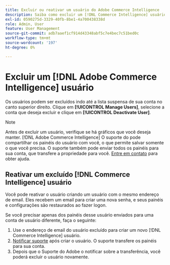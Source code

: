 ```yaml
---
title: Excluir ou reativar um usuário do Adobe Commerce Intelligence
description: Saiba como excluir um [!DNL Commerce Intelligence] usuário.
exl-id: 0590275d-3329-40fb-8be1-4a700438338d
role: Admin, User
feature: User Management
source-git-commit: adb7aaef1cf914d43348abf5c7e4bec7c51bed0c
workflow-type: tm+mt
source-wordcount: '197'
ht-degree: 0%

---
```


# Excluir um [!DNL Adobe Commerce Intelligence] usuário

Os usuários podem ser excluídos indo até a lista suspensa de sua conta no canto superior direito. Clique em **[!UICONTROL Manage Users]**, selecione a conta que deseja excluir e clique em **[!UICONTROL Deactivate User]**.

>[!NOTE]
>
>Antes de excluir um usuário, verifique se há gráficos que você deseja manter. [!DNL Adobe Commerce Intelligence] O suporte do pode compartilhar os painéis do usuário com você, o que permite salvar somente o que você precisa. O suporte também pode enviar todos os painéis para sua conta, que transfere a propriedade para você. [Entre em contato](../../guide-overview.md#Submitting-a-Support-Ticket) para obter ajuda.

## Reativar um excluído [!DNL Commerce Intelligence] usuário

Você pode reativar o usuário criando um usuário com o mesmo endereço de email. Eles recebem um email para criar uma nova senha, e seus painéis e configurações são restaurados ao fazer logon.

Se você precisar apenas dos painéis desse usuário enviados para uma conta de usuário diferente, faça o seguinte:

1. Use o endereço de email do usuário excluído para criar um novo [!DNL Commerce Intelligence] usuário.
1. [Notificar suporte](https://experienceleague.adobe.com/docs/commerce-knowledge-base/kb/troubleshooting/miscellaneous/mbi-service-policies.html) após criar o usuário. O suporte transfere os painéis para sua conta.
1. Depois que o Suporte do Adobe o notificar sobre a transferência, você poderá excluir o usuário novamente.
